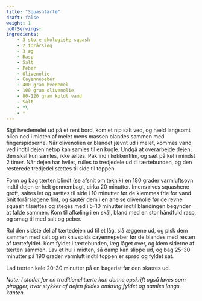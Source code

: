 ```yaml
---
title: "Squashtærte"
draft: false
weight: 1
noOfServings: 
ingredients:
	- 3 store økologiske squash
	- 2 forårsløg
	- 3 æg
	- Rasp
	- Salt
	- Peber
	- Olivenolie
	- Cayennepeber
	- 400 gram hvedemel
	- 100 gram olivenolie
	- 80-120 gram koldt vand
	- Salt
	- *\
	- *
---
```


Sigt hvedemelet ud på et rent bord, kom et nip salt ved, og hæld
langsomt olien ned i midten af melet mens massen blandes sammen med
fingerspidserne. Når olivenolien er blandet jævnt ud i melet, kommes
vand ved indtil dejen netop kan samles til en kugle. Undgå at
overarbejde dejen; den skal kun samles, ikke æltes. Pak ind i
køkkenfilm, og sæt på køl i mindst 2 timer. Når dejen har hvilet, rulles
to tredjedele ud til tærtebunden, og den resterede tredjedel sættes til
side til toppen.

Form og bag tærten blindt (se afsnit om teknik) en 180 grader
varmluftsovn indtil dejen er helt gennembagt, cirka 20 minutter. Imens
rives squashene groft, saltes let og sættes til side i 10 minutter før
de klemmes frie for vand. Snit forårsløgene fint, og sautér dem i en
anelse olivenolie før de revne squash tilsættes og steges med i 5-10
minutter indtil blandingen begynder at falde sammen. Kom til afkøling i
en skål, bland med en stor håndfuld rasp, og smag til med salt og peber.

Rul den sidste del af tærtedejen ud til et låg, slå æggene ud, og pisk
dem sammen med salt og en knivspids cayennepeber før de blandes med
resten af tærtefyldet. Kom fyldet i tærtebunden, læg låget over, og klem
siderne af tærten sammen. Lav et hul i midten, så damp kan slippe ud, og
bag 25-30 minutter på 190 grader varmluft indtil toppen er sprød og
fyldet sat.

Lad tærten køle 20-30 minutter på en bagerist før den skæres ud.

*Note: I stedet for en traditionel tærte kan denne opskrift også laves
som pirogger, hvor stykker af dejen foldes omkring fyldet og samles
langs kanten.*

